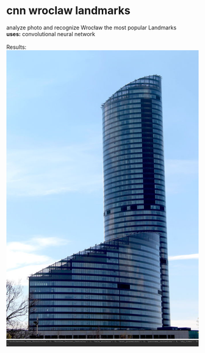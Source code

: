  # cnn wroclaw landmarks

analyze photo and recognize Wrocław the most popular Landmarks <br />
**uses:** convolutional neural network
<br /><br />
Results:<br />
![alt text](skytower.jpg)
![alt text](r_skytower.jpg)
